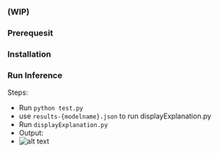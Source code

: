 ### (WIP)

### Prerequesit

### Installation

### Run Inference
Steps:
- Run `python test.py`
- use `results-{modelname}.json` to run displayExplanation.py
- Run `displayExplanation.py`
- Output:
- ![alt text]([https://github.com/Monikshah/caption-explanation-hmln/blob/main/output/display-output.png])
 


